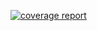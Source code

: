 [![coverage report](https://gitlab.com/vgCampos/idr/badges/master/coverage.svg)](https://vgCampos.gitlab.io/idr/code-coverage-reports)
